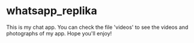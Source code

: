 # whatsapp_replika

This is my chat app. You can check the file 'videos' to see the videos and photographs of my app. Hope you'll enjoy!
